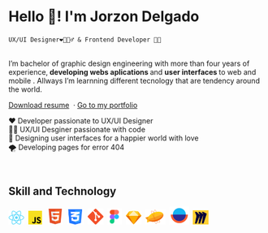 <div align="left">
  <h1>Hello 👋! I'm Jorzon Delgado </h1>
  <code>UX/UI Designer❤️‍🔥🕵️‍♂️ & Frontend Developer 🧑‍💻</code>
  <br/>
  <br/>
  <p>
    I’m bachelor of graphic design engineering with more than four years of experience,<b> developing webs aplications </b> and <b> user interfaces </b> to web and mobile . Allways I’m learnning different tecnology that are tendency around the world.
  </p>
  <p align="left">
    <a href="https://jorzon.github.io/wux/app/assets/files/JorzonDelgadoCv.pdf">Download resume</a>&nbsp;
    ·
    <a href="https://jorzon.github.io/wux/">Go to my portfolio</a>&nbsp;
  </p>
</div>

<p align="left">
   ❤️‍ Developer passionate to UX/UI Designer <br/>
   🕵️‍♂️ UX/UI Desginer passionate with code  <br/>
   🧡 Designing user interfaces for a happier world with love<br/>
   🌪 Developing pages for error 404  <br/>
</p>
<br/>
<h2 align="leftr">Skill and Technology</h2>
<div align="left">
    <img src="./assets/icons/react.svg"  height="27px"/>&nbsp;
    <img src="./assets/icons/js.svg"  height="27px"/>&nbsp;&nbsp;
    <img src="./assets/icons/html.svg"  height="33px"/>&nbsp;
    <img src="./assets/icons/css-new.svg"  height="30px"/>&nbsp;
    <img src="./assets/icons/git.svg"  height="31px"/>&nbsp;
    <img src="./assets/icons/figma-new.svg"  height="32px"/>&nbsp;
    <img src="./assets/icons/sketch.svg"  height="27px"/>&nbsp;
    <img src="./assets/icons/zeplin.svg"  height="30px"/>&nbsp;
    <img src="./assets/icons/overflow-new.svg"  height="35px"/>&nbsp;
    <img src="./assets/icons/miro.svg"  height="28px"/>&nbsp;

</div>
